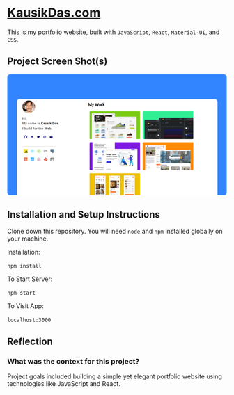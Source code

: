 # [KausikDas.com](https://kausikdas.com/)

This is my portfolio website, built with `JavaScript`, `React`, `Material-UI`, and `CSS`.

## Project Screen Shot(s)

![Home Page](https://raw.githubusercontent.com/iKausik/ikausik.github.io/master/src/assets/projects/project-f.png)

## Installation and Setup Instructions

Clone down this repository. You will need `node` and `npm` installed globally on your machine.

Installation:

`npm install`

To Start Server:

`npm start`

To Visit App:

`localhost:3000`

## Reflection

### What was the context for this project?

Project goals included building a simple yet elegant portfolio website using technologies like JavaScript and React.
